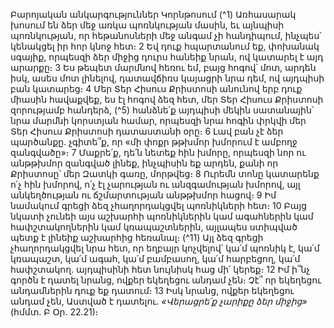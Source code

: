 
Բարոյական անկարգություններ Կորնթոսում
(^1) Առհասարակ խոսում են ձեր մեջ առկա պոռնկության մասին, եւ այնպիսի պոռնկության, որ հեթանոսների մեջ
անգամ չի հանդիպում, ինչպես՝ կենակցել իր հոր կնոջ հետ։ 2 Եվ դուք հպարտանում եք, փոխանակ սգայիք, որպեսզի
ձեր միջից դուրս հանեիք նրան, ով կատարել է այդ արարքը։ 3 Ես թեպետ մարմնով հեռու եմ, բայց հոգով՝ մոտ, արդեն
իսկ, ասես մոտ լինելով, դատավճիռս կայացրի նրա դեմ, ով այդպիսի բան կատարեց։ 4 Մեր Տեր Հիսուս Քրիստոսի
անունով երբ դուք միասին հավաքվեք, ես էլ հոգով ձեզ հետ, մեր Տեր Հիսուս Քրիստոսի զորությամբ հանդերձ,
(^5) հանձնե՛ք այդպիսի մեկին սատանային՝ նրա մարմնի կորստյան համար, որպեսզի նրա հոգին փրկվի մեր Տեր Հիսուս
Քրիստոսի դատաստանի օրը։ 6 Լավ բան չէ ձեր պարծանքը. չգիտե՞ք, որ «մի փոքր թթխմոր խմորում է ամբողջ
զանգվածը»։ 7 Մաքրե՛ք, դե՛ն նետեք հին խմորը, որպեսզի նոր ու անթթխմոր զանգված լինեք, ինչպիսին եք արդեն, քանի
որ Քրիստոսը՝ մեր Զատկի գառը, մորթվեց։ 8 Ուրեմն տոնը կատարենք ո՛չ հին խմորով, ո՛չ էլ չարության ու
անզգամության խմորով, այլ անկեղծության ու ճշմարտության անթթխմոր հացով։ 9 Իմ նամակում գրեցի ձեզ
չհաղորդակցվել պոռնիկների հետ։ 10 Բայց նկատի չունեի այս աշխարհի պոռնիկներին կամ ագահներին կամ
հափշտակողներին կամ կռապաշտներին, այլապես ստիպված պետք է լինեիք աշխարհից հեռանալ։
(^11) Այլ ձեզ գրեցի չհաղորդակցվել նրա հետ, որ եղբայր կոչվելով՝ կա՛մ պոռնիկ է, կա՛մ կռապաշտ, կա՛մ ագահ, կա՛մ
բամբասող, կա՛մ հարբեցող, կա՛մ հափշտակող. այդպիսինի հետ նույնիսկ հաց մի՛ կերեք։ 12 Իմ ի՞նչ գործն է դատել
նրանց, ովքեր եկեղեցու անդամ չեն։ Չէ՞ որ եկեղեցու անդամներին դուք եք դատում։ 13 Իսկ նրանց, ովքեր եկեղեցու
անդամ չեն, Աստված է դատելու. _«Վերացրե՛ք չարիքը ձեր միջից»_ (հմմտ. Բ Օր. 22.21)։
